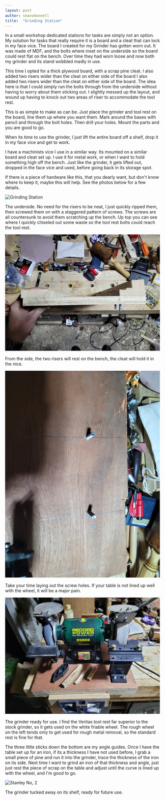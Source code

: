 ```yaml
---
layout: post
author: seanodonnell
title:  "Grinding Station"
---
```


In a small workshop dedicated stations for tasks are simply not an option. My solution for tasks that really require it is a board and a cleat that can lock in my face vice. The board I created for my Grinder has gotten worn out. It was made of MDF, and the bolts where inset on the underside so the board could rest flat on the bench. Over time they had worn loose and now both my grinder and its stand wobbled madly in use.

This time I opted for a thick plywood board, with a scrap pine cleat. I also added two risers wider than the cleat on either side of the board I also added two risers wider than the cleat on either side of the board. The idea here is that I could simply run the bolts through from the underside without having to worry about them sticking out. I slightly messed up the layout, and wound up having to knock out two areas of riser to accommodate the tool rest.


This is as simple to make as can be. Just place the grinder and tool rest on the board, line them up where you want them. Mark around the bases with pencil and through the bolt holes. Then drill your holes. Mount the parts and you are good to go.

When its time to use the grinder, I just lift the entire board off a shelf, drop it in my face vice and get to work. 

I have a machinists vice I use in a similar way. Its mounted on a similar board and cleat set up. I use it for metal work, or when I want to hold something high off the bench. Just like the grinder, it gets lifted out, dropped in the face vice and used, before going back in its storage spot.

If there is a piece of hardware like this, that you dearly want, but don't know where to keep it, maybe this will help. See the photos below for a few details.  


![Grinding Station](/assets/images/grindingstation/1.jpg)

The underside. No need for the risers to be neat, I just quickly ripped them, then screwed them on with a staggered pattern of screws. The screws are all countersunk to avoid them scratching up the bench. Up top you can see where I quickly chiseled out some waste so the tool rest bolts could reach the tool rest. 


![Stanley No, 2](/assets/images/grindingstation/3.jpg)

From the side, the two risers will rest on the bench, the cleat will hold it in the nice.

![Stanley No, 2](/assets/images/grindingstation/4.jpg)

Take your time laying out the screw holes. If your table is not lined up well with the wheel, it will be a major pain.

![Stanley No, 2](/assets/images/grindingstation/5.jpg)

The grinder ready for use. I find the Veritas tool rest far superior to the stock grinder, so it gets used on the white friable wheel. The rough wheel on the left tends only to get used for rough metal removal, so the standard rest is fine for that. 

The three little sticks down the bottom are my angle guides. Once I have the table set up for an iron, if its a thickness I have not used before, I grab a small piece of pine and run it into the grinder, trace the thickness of the iron on its side. Next time I want to grind an iron of that thickness and angle, just just rest the piece of scrap on the table and adjust until the curve is lined up with the wheel, and I'm good to go.

![Stanley No, 2](/assets/images/grindingstation/6.jpg)

The grinder tucked away on its shelf, ready for future use.
